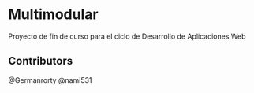 # Multimodular
Proyecto de fin de curso para el ciclo de Desarrollo de Aplicaciones Web 

## Contributors 
@Germanrorty
@nami531

